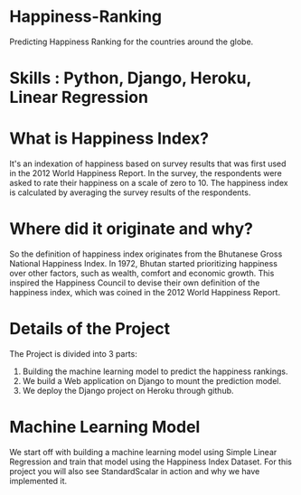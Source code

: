 # Happiness-Ranking
Predicting Happiness Ranking for the countries around the globe.

# Skills : Python, Django, Heroku, Linear Regression

# What is Happiness Index?
It's an indexation of happiness based on survey results that was first used in the 2012 World Happiness Report.
In the survey, the respondents were asked to rate their happiness on a scale of zero to 10. 
The happiness index is calculated by averaging the survey results of the respondents.

# Where did it originate and why?
So the definition of happiness index originates from the Bhutanese Gross National Happiness Index.
In 1972, Bhutan started prioritizing happiness over other factors, such as wealth, comfort and economic growth.
This inspired the Happiness Council to devise their own definition of the happiness index, which was coined in the 2012 World Happiness Report.

# Details of the Project
The Project is divided into 3 parts:
1) Building the machine learning model to predict the happiness rankings.
2) We build a Web application on Django to mount the prediction model.
3) We deploy the Django project on Heroku through github.

# Machine Learning Model
We start off with building a machine learning model using Simple Linear Regression and train that model using the Happiness Index Dataset.
For this project you will also see StandardScalar in action and why we have implemented it.
